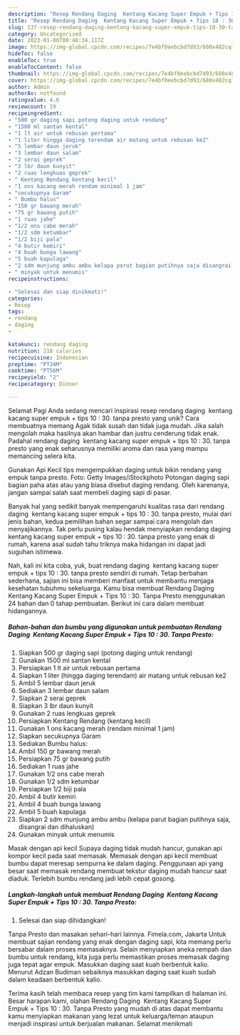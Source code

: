 ```yaml
---
description: "Resep Rendang Daging  Kentang Kacang Super Empuk + Tips 10 : 30. Tanpa Presto yang Lezat Sekali"
title: "Resep Rendang Daging  Kentang Kacang Super Empuk + Tips 10 : 30. Tanpa Presto yang Lezat Sekali"
slug: 137-resep-rendang-daging-kentang-kacang-super-empuk-tips-10-30-tanpa-presto-yang-lezat-sekali
category: Uncategorized
date: 2023-01-06T08:48:34.117Z
image: https://img-global.cpcdn.com/recipes/7e4bf0eebcbd7d93/680x482cq70/rendang-daging-kentang-kacang-super-empuk-tips-10-30-tanpa-presto-foto-resep-utama.jpg
hideToc: false
enableToc: true
enableTocContent: false
thumbnail: https://img-global.cpcdn.com/recipes/7e4bf0eebcbd7d93/680x482cq70/rendang-daging-kentang-kacang-super-empuk-tips-10-30-tanpa-presto-foto-resep-utama.jpg
cover: https://img-global.cpcdn.com/recipes/7e4bf0eebcbd7d93/680x482cq70/rendang-daging-kentang-kacang-super-empuk-tips-10-30-tanpa-presto-foto-resep-utama.jpg
author: Admin
authorAv: notfound
ratingvalue: 4.6
reviewcount: 19
recipeingredient:
- "500 gr daging sapi potong daging untuk rendang"
- "1500 ml santan kental"
- "1 lt air untuk rebusan pertama"
- "1 liter hingga daging terendam air matang untuk rebusan ke2"
- "5 lembar daun jeruk"
- "3 lembar daun salam"
- "2 serai geprek"
- "3 lbr daun kunyit"
- "2 ruas lengkuas geprek"
- " Kentang Rendang kentang kecil"
- "1 ons kacang merah rendam minimal 1 jam"
- "secukupnya Garam"
- " Bumbu halus"
- "150 gr bawang merah"
- "75 gr bawang putih"
- "1 ruas jahe"
- "1/2 ons cabe merah"
- "1/2 sdm ketumbar"
- "1/2 biji pala"
- "4 butir kemiri"
- "4 buah bunga lawang"
- "5 buah kapulaga"
- "2 sdm munjung ambu ambu kelapa parut bagian putihnya saja disangrai dan dihaluskan"
- " minyak untuk menumis"
recipeinstructions:

- "Selesai dan siap dinikmati!"
categories:
- Resep
tags:
- rendang
- daging
- 

katakunci: rendang daging  
nutrition: 218 calories
recipecuisine: Indonesian
preptime: "PT34M"
cooktime: "PT56M"
recipeyield: "2"
recipecategory: Dinner

---
```



Selamat Pagi Anda sedang mencari inspirasi resep rendang daging  kentang kacang super empuk + tips 10 : 30. tanpa presto yang unik? Cara membuatnya memang Agak tidak susah dan tidak juga mudah. Jika salah mengolah maka hasilnya akan hambar dan justru cenderung tidak enak. Padahal rendang daging  kentang kacang super empuk + tips 10 : 30. tanpa presto yang enak seharusnya memiliki aroma dan rasa yang mampu memancing selera kita.


Gunakan Api Kecil tips mengempukkan daging untuk bikin rendang yang empuk tanpa presto. Foto: Getty Images/iStockphoto Potongan daging sapi bagian paha atas atau yang biasa disebut daging rendang. Oleh karenanya, jangan sampai salah saat membeli daging sapi di pasar.

Banyak hal yang sedikit banyak mempengaruhi kualitas rasa dari rendang daging  kentang kacang super empuk + tips 10 : 30. tanpa presto, mulai dari jenis bahan, kedua pemilihan bahan segar sampai cara mengolah dan menyajikannya. Tak perlu pusing kalau hendak menyiapkan rendang daging  kentang kacang super empuk + tips 10 : 30. tanpa presto yang enak di rumah, karena asal sudah tahu triknya maka hidangan ini dapat jadi suguhan istimewa.


Nah, kali ini kita coba, yuk, buat rendang daging  kentang kacang super empuk + tips 10 : 30. tanpa presto sendiri di rumah. Tetap berbahan sederhana, sajian ini bisa memberi manfaat untuk membantu menjaga kesehatan tubuhmu sekeluarga. Kamu bisa membuat Rendang Daging  Kentang Kacang Super Empuk + Tips 10 : 30. Tanpa Presto menggunakan 24 bahan dan 0 tahap pembuatan. Berikut ini cara dalam membuat hidangannya.

<!--inarticleads1-->

##### Bahan-bahan dan bumbu yang digunakan untuk pembuatan Rendang Daging  Kentang Kacang Super Empuk + Tips 10 : 30. Tanpa Presto:

1. Siapkan 500 gr daging sapi (potong daging untuk rendang)
1. Gunakan 1500 ml santan kental
1. Persiapkan 1 lt air untuk rebusan pertama
1. Siapkan 1 liter (hingga daging terendam) air matang untuk rebusan ke2
1. Ambil 5 lembar daun jeruk
1. Sediakan 3 lembar daun salam
1. Siapkan 2 serai geprek
1. Siapkan 3 lbr daun kunyit
1. Gunakan 2 ruas lengkuas geprek
1. Persiapkan  Kentang Rendang (kentang kecil)
1. Gunakan 1 ons kacang merah (rendam minimal 1 jam)
1. Siapkan secukupnya Garam
1. Sediakan  Bumbu halus:
1. Ambil 150 gr bawang merah
1. Persiapkan 75 gr bawang putih
1. Sediakan 1 ruas jahe
1. Gunakan 1/2 ons cabe merah
1. Gunakan 1/2 sdm ketumbar
1. Persiapkan 1/2 biji pala
1. Ambil 4 butir kemiri
1. Ambil 4 buah bunga lawang
1. Ambil 5 buah kapulaga
1. Siapkan 2 sdm munjung ambu ambu (kelapa parut bagian putihnya saja, disangrai dan dihaluskan)
1. Gunakan  minyak untuk menumis


Masak dengan api kecil Supaya daging tidak mudah hancur, gunakan api kompor kecil pada saat memasak. Memasak dengan api kecil membuat bumbu dapat meresap sempurna ke dalam daging. Penggunaan api yang besar saat memasak rendang membuat tekstur daging mudah hancur saat diaduk. Terlebih bumbu rendang jadi lebih cepat gosong. 

<!--inarticleads2-->

##### Langkah-langkah untuk membuat Rendang Daging  Kentang Kacang Super Empuk + Tips 10 : 30. Tanpa Presto:


1. Selesai dan siap dihidangkan!

Tanpa Presto dan masakan sehari-hari lainnya. Fimela.com, Jakarta Untuk membuat sajian rendang yang enak dengan daging sapi, kita memang perlu bersabar dalam proses memasaknya. Selain menyiapkan aneka rempah dan bumbu untuk rendang, kita juga perlu memastikan proses memasak daging juga tepat agar empuk. Masukkan daging saat kuah berbentuk kalio. Menurut Adzan Budiman sebaiknya masukkan daging saat kuah sudah dalam keadaan berbentuk kalio. 

Terima kasih telah membaca resep yang tim kami tampilkan di halaman ini. Besar harapan kami, olahan Rendang Daging  Kentang Kacang Super Empuk + Tips 10 : 30. Tanpa Presto yang mudah di atas dapat membantu kamu menyiapkan makanan yang lezat untuk keluarga/teman ataupun menjadi inspirasi untuk berjualan makanan. Selamat menikmati
